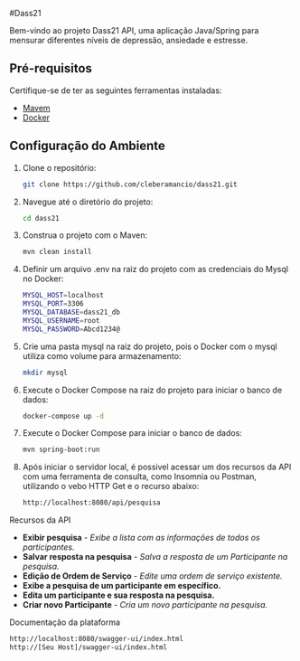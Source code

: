 #Dass21

Bem-vindo ao projeto Dass21 API, uma aplicação Java/Spring para mensurar diferentes níveis de depressão, ansiedade e estresse.

## Pré-requisitos

Certifique-se de ter as seguintes ferramentas instaladas:

- [Mavem](https://maven.apache.org/download.cgi)
- [Docker](https://docs.docker.com/get-docker/)


## Configuração do Ambiente

1. Clone o repositório:

   ```bash
   git clone https://github.com/cleberamancio/dass21.git
2. Navegue até o diretório do projeto:

   ```bash
   cd dass21
   
3. Construa o projeto com o Maven:

   ```bash
   mvn clean install
4. Definir um arquivo .env na raiz do projeto com as credenciais do Mysql no Docker:
   ```bash
   MYSQL_HOST=localhost
   MYSQL_PORT=3306
   MYSQL_DATABASE=dass21_db
   MYSQL_USERNAME=root
   MYSQL_PASSWORD=Abcd1234@

6. Crie uma pasta mysql na raiz do projeto, pois o Docker com o mysql utiliza como volume para armazenamento:
   ```bash
   mkdir mysql
   
7. Execute o Docker Compose na raiz do projeto para iniciar o banco de dados:
   ```bash
   docker-compose up -d
   
8. Execute o Docker Compose para iniciar o banco de dados:
   ```bash
   mvn spring-boot:run

6. Após iniciar o servidor local, é possivel acessar um dos recursos da API com uma ferramenta de consulta, como Insomnia ou Postman, utilizando o vebo HTTP Get e o recurso abaixo:
   ```bash
   http://localhost:8080/api/pesquisa
   
Recursos da API
   - **Exibir pesquisa** - *Exibe a lista com as informações de todos os participantes.*
   - **Salvar resposta na pesquisa** - *Salva a resposta de um Participante na pesquisa.*
   - **Edição de Ordem de Serviço** - *Edite uma ordem de serviço existente.*
   - **Exibe a pesquisa de um participante em específico.**
   - **Edita um participante e sua resposta na pesquisa.**
   - **Criar novo Participante** - *Cria um novo participante na pesquisa.*

Documentação da plataforma
   ```bash
   http://localhost:8080/swagger-ui/index.html
   http://[Seu Host]/swagger-ui/index.html